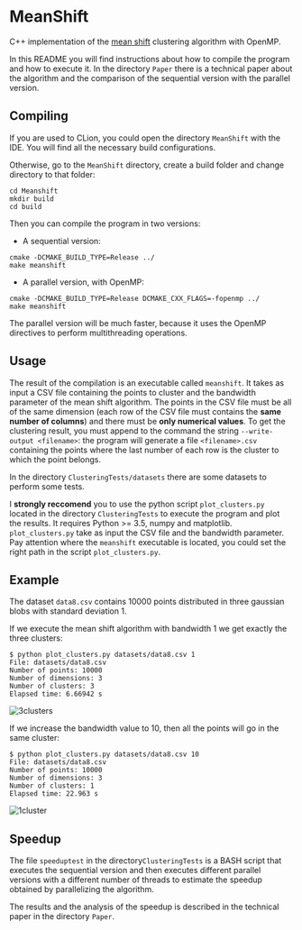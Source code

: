 # MeanShift

C++ implementation of the
[mean shift](https://en.wikipedia.org/wiki/Mean_shift) clustering algorithm
with OpenMP.

In this README you will find instructions about how to compile the program and
how to execute it. In the directory `Paper` there is a technical paper about
the algorithm and the comparison of the sequential version with the parallel
version.

## Compiling

If you are used to CLion, you could open the directory `MeanShift` with the
IDE. You will find all the necessary build configurations.

Otherwise, go to the `MeanShift` directory, create a build folder and change
directory to that folder:


    cd Meanshift
    mkdir build
    cd build

Then you can compile the program in two versions:

* A sequential version:

```
cmake -DCMAKE_BUILD_TYPE=Release ../
make meanshift
```

* A parallel version, with OpenMP:

```
cmake -DCMAKE_BUILD_TYPE=Release DCMAKE_CXX_FLAGS=-fopenmp ../
make meanshift
```

The parallel version will be much faster, because it uses the OpenMP
directives to perform multithreading operations.

## Usage

The result of the compilation is an executable called `meanshift`. It takes
as input a CSV file containing the points to cluster and the bandwidth
parameter of the mean shift algorithm. The points in the CSV file must be all
of the same dimension (each row of the CSV file must contains the **same
number of columns**) and there must be **only numerical values**. To get the
clustering result, you must append to the command the string `--write-output
<filename>`: the program will generate a file `<filename>.csv` containing the
points where the last number of each row is the cluster to which the point
belongs.

In the directory `ClusteringTests/datasets` there are some datasets to
perform some tests.

I **strongly reccomend** you to use the python script `plot_clusters.py`
located in the directory `ClusteringTests` to execute the program and plot
the results. It requires Python >= 3.5, numpy and matplotlib.
`plot_clusters.py` take as input the CSV file and the bandwidth parameter.
Pay attention where the `meanshift` executable is located, you could set the
right path in the script `plot_clusters.py`.

## Example

The dataset `data8.csv` contains 10000 points distributed in three gaussian
blobs with standard deviation 1.

If we execute the mean shift algorithm with bandwidth 1 we get exactly the
three clusters:

    $ python plot_clusters.py datasets/data8.csv 1
    File: datasets/data8.csv
    Number of points: 10000
    Number of dimensions: 3
    Number of clusters: 3
    Elapsed time: 6.66942 s

![3clusters](ReadmeImg/3clusters.png)

If we increase the bandwidth value to 10, then all the points will go in the
same cluster:


    $ python plot_clusters.py datasets/data8.csv 10
    File: datasets/data8.csv
    Number of points: 10000
    Number of dimensions: 3
    Number of clusters: 1
    Elapsed time: 22.963 s

![1cluster](ReadmeImg/1cluster.png)


## Speedup

The file `speeduptest` in the directory`ClusteringTests` is a BASH script
that executes the sequential version and then executes different parallel
versions with a different number of threads to estimate the speedup obtained
by parallelizing the algorithm.

The results and the analysis of the speedup is described in the technical
paper in the directory `Paper`.
